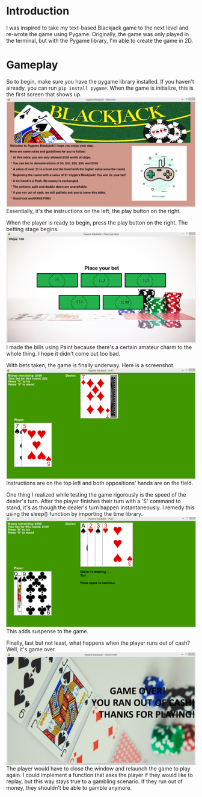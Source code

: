 # Introduction
I was inspired to take my text-based Blackjack game to the next level and re-wrote the game using Pygame. Originally, the game was only played in the terminal, but with the Pygame library, I'm able to create the game in 2D.
# Gameplay
So to begin, make sure you have the pygame library installed. If you haven't already, you can run ``pip install pygame``.
When the game is initialize, this is the first screen that shows up.
![startscreen](screenshots/Start.png)
Essentially, it's the instructions on the left, the play button on the right.

When the player is ready to begin, press the play button on the right. The betting stage begins. ![takingbets](screenshots/takebet.png)
I made the bills using Paint because there's a certain amateur charm to the whole thing. I hope it didn't come out too bad.

With bets taken, the game is finally underway. Here is a screenshot. ![play](screenshots/play.png)
Instructions are on the top left and both oppositions' hands are on the field.

One thing I realized while testing the game rigorously is the speed of the dealer's turn. After the player finishes their turn with a 'S' command to stand, it's as though the dealer's turn happen instantaneously. I remedy this using the sleep() function by importing the time library. ![drawing...](screenshots/drawing.png)
This adds suspense to the game.

Finally, last but not least, what happens when the player runs out of cash? Well, it's game over. ![gameover](screenshots/gameover.png) The player would have to close the window and relaunch the game to play again. 
I could implement a function that asks the player if they would like to replay, but this way stays true to a gambling scenario. If they run out of money, they shouldn't be able to gamble anymore.

